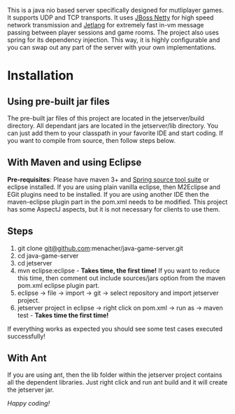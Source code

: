 This is a java nio based server specifically designed for mutliplayer games. It supports UDP and TCP transports. It uses [JBoss Netty](http://netty.io/) for high speed network transmission and [Jetlang](http://code.google.com/p/jetlang/ "jetlang") for extremely fast in-vm message passing between player sessions and game rooms. The project also uses spring for its dependency injection. This way, it is highly configurable and you can swap out any part of the server with your own implementations.

Installation
============
Using pre-built jar files
-------------------------
The pre-built jar files of this project are located in the jetserver/build directory. All dependant jars are located in the jetserver/lib directory. You can just add them to your classpath in your favorite IDE and start coding. If you want to compile from source, then follow steps below.

With Maven and using Eclipse
----------------------------
**Pre-requisites**: Please have maven 3+ and [Spring source tool suite](http://www.springsource.com/developer/sts "STS") or eclipse installed. If you are using plain vanilla eclipse, then M2Eclipse and EGit plugins need to be installed. If you are using another IDE then the maven-eclipse plugin part in the pom.xml needs to be modified. This project has some AspectJ aspects, but it is not necessary for clients to use them.

Steps
-----
1.  git clone git@github.com:menacher/java-game-server.git
2.  cd java-game-server
3.  cd jetserver
4.  mvn eclipse:eclipse - **Takes time, the first time!** If you want to reduce this time, then comment out include sources/jars option from the maven pom.xml eclipse plugin part.
5.  eclipse -> file -> import -> git -> select repository and import jetserver project.
6.  jetserver project in eclipse -> right click on pom.xml -> run as -> maven test - **Takes time the first time!**

If everything works as expected you should see some test cases executed successfully!

With Ant
--------
If you are using ant, then the lib folder within the jetserver project contains all the dependent libraries. Just right click and run ant build and it will create the jetserver jar.

*Happy coding!*